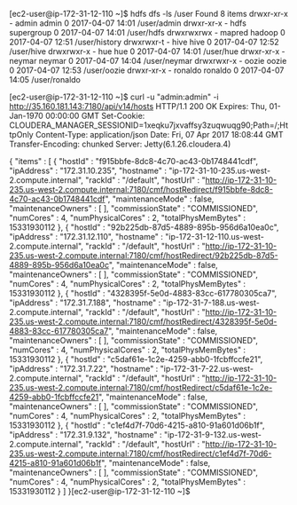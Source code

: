 
[ec2-user@ip-172-31-12-110 ~]$ hdfs dfs -ls /user
Found 8 items
drwxr-xr-x   - admin   admin               0 2017-04-07 14:01 /user/admin
drwxr-xr-x   - hdfs    supergroup          0 2017-04-07 14:01 /user/hdfs
drwxrwxrwx   - mapred  hadoop              0 2017-04-07 12:51 /user/history
drwxrwxr-t   - hive    hive                0 2017-04-07 12:52 /user/hive
drwxrwxr-x   - hue     hue                 0 2017-04-07 14:01 /user/hue
drwxr-xr-x   - neymar  neymar              0 2017-04-07 14:04 /user/neymar
drwxrwxr-x   - oozie   oozie               0 2017-04-07 12:53 /user/oozie
drwxr-xr-x   - ronaldo ronaldo             0 2017-04-07 14:05 /user/ronaldo



[ec2-user@ip-172-31-12-110 ~]$ curl -u "admin:admin" -i  http://35.160.181.143:7180/api/v14/hosts
HTTP/1.1 200 OK
Expires: Thu, 01-Jan-1970 00:00:00 GMT
Set-Cookie: CLOUDERA_MANAGER_SESSIONID=1xeqku7jxvaffsy3zuqwuqg90;Path=/;HttpOnly
Content-Type: application/json
Date: Fri, 07 Apr 2017 18:08:44 GMT
Transfer-Encoding: chunked
Server: Jetty(6.1.26.cloudera.4)

{
  "items" : [ {
    "hostId" : "f915bbfe-8dc8-4c70-ac43-0b1748441cdf",
    "ipAddress" : "172.31.10.235",
    "hostname" : "ip-172-31-10-235.us-west-2.compute.internal",
    "rackId" : "/default",
    "hostUrl" : "http://ip-172-31-10-235.us-west-2.compute.internal:7180/cmf/hostRedirect/f915bbfe-8dc8-4c70-ac43-0b1748441cdf",
    "maintenanceMode" : false,
    "maintenanceOwners" : [ ],
    "commissionState" : "COMMISSIONED",
    "numCores" : 4,
    "numPhysicalCores" : 2,
    "totalPhysMemBytes" : 15331930112
  }, {
    "hostId" : "92b225db-87d5-4889-895b-956d6a10ea0c",
    "ipAddress" : "172.31.12.110",
    "hostname" : "ip-172-31-12-110.us-west-2.compute.internal",
    "rackId" : "/default",
    "hostUrl" : "http://ip-172-31-10-235.us-west-2.compute.internal:7180/cmf/hostRedirect/92b225db-87d5-4889-895b-956d6a10ea0c",
    "maintenanceMode" : false,
    "maintenanceOwners" : [ ],
    "commissionState" : "COMMISSIONED",
    "numCores" : 4,
    "numPhysicalCores" : 2,
    "totalPhysMemBytes" : 15331930112
  }, {
    "hostId" : "4328395f-5e0d-4883-83cc-617780305ca7",
    "ipAddress" : "172.31.7.188",
    "hostname" : "ip-172-31-7-188.us-west-2.compute.internal",
    "rackId" : "/default",
    "hostUrl" : "http://ip-172-31-10-235.us-west-2.compute.internal:7180/cmf/hostRedirect/4328395f-5e0d-4883-83cc-617780305ca7",
    "maintenanceMode" : false,
    "maintenanceOwners" : [ ],
    "commissionState" : "COMMISSIONED",
    "numCores" : 4,
    "numPhysicalCores" : 2,
    "totalPhysMemBytes" : 15331930112
  }, {
    "hostId" : "c5daf61e-1c2e-4259-abb0-1fcbffccfe21",
    "ipAddress" : "172.31.7.22",
    "hostname" : "ip-172-31-7-22.us-west-2.compute.internal",
    "rackId" : "/default",
    "hostUrl" : "http://ip-172-31-10-235.us-west-2.compute.internal:7180/cmf/hostRedirect/c5daf61e-1c2e-4259-abb0-1fcbffccfe21",
    "maintenanceMode" : false,
    "maintenanceOwners" : [ ],
    "commissionState" : "COMMISSIONED",
    "numCores" : 4,
    "numPhysicalCores" : 2,
    "totalPhysMemBytes" : 15331930112
  }, {
    "hostId" : "c1ef4d7f-70d6-4215-a810-91a601d06b1f",
    "ipAddress" : "172.31.9.132",
    "hostname" : "ip-172-31-9-132.us-west-2.compute.internal",
    "rackId" : "/default",
    "hostUrl" : "http://ip-172-31-10-235.us-west-2.compute.internal:7180/cmf/hostRedirect/c1ef4d7f-70d6-4215-a810-91a601d06b1f",
    "maintenanceMode" : false,
    "maintenanceOwners" : [ ],
    "commissionState" : "COMMISSIONED",
    "numCores" : 4,
    "numPhysicalCores" : 2,
    "totalPhysMemBytes" : 15331930112
  } ]
}[ec2-user@ip-172-31-12-110 ~]$
